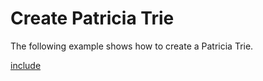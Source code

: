 # Create Patricia Trie

The following example shows how to create a Patricia Trie.

[include](index.js)
